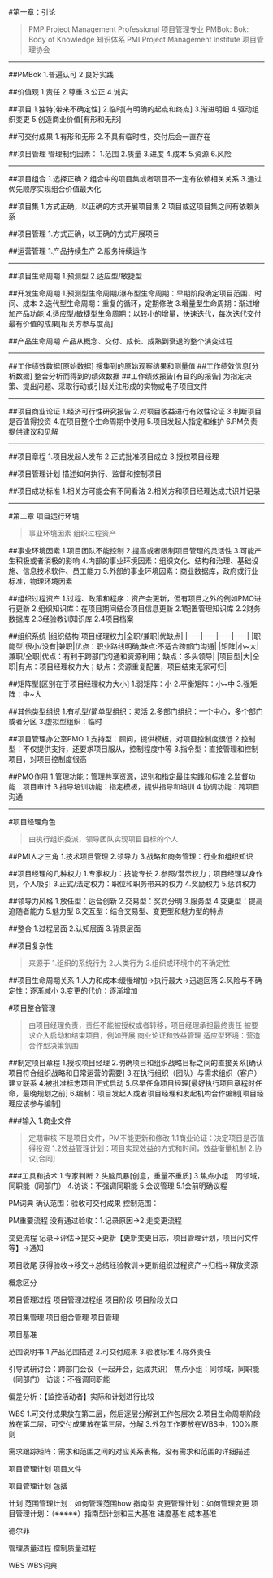 
#第一章：引论
>PMP:Project Management Professional 项目管理专业
>PMBok:  Bok: Body of Knowledge 知识体系
>PMI:Project Management Institute  项目管理协会

***

##PMBok
1.普遍认可
2.良好实践

##价值观
1.责任
2.尊重
3.公正
4.诚实

##项目
1.独特[带来不确定性]
2.临时[有明确的起点和终点]
3.渐进明细
4.驱动组织变更
5.创造商业价值[有形和无形]

##可交付成果
1.有形和无形
2.不具有临时性，交付后会一直存在

##项目管理
管理制约因素：
1.范围
2.质量
3.进度
4.成本
5.资源
6.风险

***

##项目组合
1.选择正确
2.组合中的项目集或者项目不一定有依赖相关关系
3.通过优先顺序实现组合价值最大化


##项目集
1.方式正确，以正确的方式开展项目集
2.项目或这项目集之间有依赖关系

##项目管理
1.方式正确，以正确的方式开展项目

##运营管理
1.产品持续生产
2.服务持续运作


***

##项目生命周期
1.预测型
2.适应型/敏捷型

##开发生命周期
1.预测型生命周期/瀑布型生命周期：早期阶段确定项目范围、时间、成本
2.迭代型生命周期：重复的循环，定期修改
3.增量型生命周期：渐进增加产品功能
4.适应型/敏捷型生命周期：以较小的增量，快速迭代，每次迭代交付最有价值的成果[相关方参与度高]

##产品生命周期
产品从概念、交付、成长、成熟到衰退的整个演变过程


***

##工作绩效数据[原始数据]
搜集到的原始观察结果和测量值
##工作绩效信息[分析数据]
整合分析而得到的绩效数据
##工作绩效报告[有目的的报告]
为指定决策、提出问题、采取行动或引起关注形成的实物或电子项目文件


***

##项目商业论证
1.经济可行性研究报告
2.对项目收益进行有效性论证
3.判断项目是否值得投资
4.在项目整个生命周期中使用
5.项目发起人指定和维护
6.PM负责提供建议和见解


***

##项目章程
1.项目发起人发布
2.正式批准项目成立
3.授权项目经理

##项目管理计划
描述如何执行、监督和控制项目

##项目成功标准
1.相关方可能会有不同看法
2.相关方和项目经理达成共识并记录


***
#第二章 项目运行环境
>事业环境因素
>组织过程资产

##事业环境因素
1.项目团队不能控制
2.提高或者限制项目管理的灵活性
3.可能产生积极或者消极的影响
4.内部的事业环境因素：组织文化、结构和治理、基础设施、信息技术软件、员工能力
5.外部的事业环境因素：商业数据库，政府或行业标准，物理环境因素

##组织过程资产
1.过程、政策和程序：资产会更新，但有项目之外的例如PMO进行更新
2.组织知识库：在项目期间结合项目信息更新
	2.1配置管理知识库
	2.2财务数据库
	2.3经验教训知识库
	2.4项目档案

##组织系统
|组织结构|项目经理权力|全职/兼职|优缺点|
|----|----|----|----|
|职能型|很小/没有|兼职|优点：职业路线明确;缺点:不适合跨部门沟通|
|矩阵|小~大|兼职/全职|优点：有利于跨部门沟通和资源利用；缺点：多头领导|
|项目型|大|全职|有点：项目经理权力大；缺点：资源重复配置，项目结束无家可归|

##矩阵型[区别在于项目经理权力大小]
1.弱矩阵：小
2.平衡矩阵：小~中
3.强矩阵：中~大

##其他类型组织
1.有机型/简单型组织：灵活
2.多部门组织：一个中心，多个部门或者分区
3.虚拟型组织：临时

##项目管理办公室PMO
1.支持型：顾问，提供模板，对项目控制度很低
2.控制型：不仅提供支持，还要求项目服从，控制程度中等
3.指令型：直接管理和控制项目，对项目控制度很高

##PMO作用
1.管理功能：管理共享资源，识别和指定最佳实践和标准
2.监督功能：项目审计
3.指导培训功能：指定模板，提供指导和培训
4.协调功能：跨项目沟通


***
#项目经理角色
>由执行组织委派，领导团队实现项目目标的个人


##PMI人才三角
1.技术项目管理
2.领导力
3.战略和商务管理：行业和组织知识

##项目经理的几种权力
1.专家权力：技能专长
2.参照/潜示权力；项目经理以身作则，个人吸引
3.正式/法定权力：职位和职务带来的权力
4.奖励权力
5.惩罚权力

##领导力风格
1.放任型：适合创新
2.交易型：奖罚分明
3.服务型
4.变更型：提高追随者能力
5.魅力型
6.交互型：结合交易型、变更型和魅力型的特点


##整合
1.过程层面
2.认知层面
3.背景层面

##项目复杂性
>来源于
	1.组织的系统行为
	2.人类行为
	3.组织或环境中的不确定性


##项目生命周期关系
1.人力和成本:缓慢增加->执行最大->迅速回落
2.风险与不确定性：逐渐减小
3.变更的代价：逐渐增加


#项目整合管理
>由项目经理负责，责任不能被授权或者转移，项目经理承担最终责任
>被要求介入启动和结束项目，例如开展 商业论证和效益管理
>适应型环境：营造合作型决策氛围

##制定项目章程
1.授权项目经理
2.明确项目和组织战略目标之间的直接关系[确认项目符合组织战略和日常运营的需要]
3.在执行组织（团队）与需求组织（客户）建立联系
4.被批准标志项目正式启动
5.尽早任命项目经理[最好执行项目章程时任命，最晚规划之前]
6.编制：项目发起人或者项目经理和发起机构合作编制[项目经理应该参与编制]


###输入
1.商业文件
>定期审核
>不是项目文件，PM不能更新和修改
	1.1商业论证：决定项目是否值得投资
	1.2效益管理计划：项目实现效益的方式和时间，效益衡量机制
2.协议[合同]

###工具和技术
1.专家判断
2.头脑风暴[创意，重量不重质]
3.焦点小组：同领域，同职能（同部门）
4.访谈：不强调同职能
5.会议管理
	5.1会前明确议程
	
	






PM词典
确认范围：验收可交付成果
控制范围：


PM重要流程
没有通过验收：1.记录原因->2.走变更流程

变更流程
记录->评估->提交->更新【更新变更日志，项目管理计划，项目问文件等】->通知 

项目收尾
获得验收->移交->总结经验教训->更新组织过程资产->归档->释放资源


概念区分

项目管理过程
项目管理过程组
项目阶段
项目阶段关口


项目集管理
项目组合管理
项目管理


项目基准


范围说明书
1.产品范围描述
2.可交付成果
3.验收标准
4.除外责任


引导式研讨会：跨部门会议（一起开会，达成共识）
焦点小组：同领域，同职能（同部门）
访谈：不强调同职能


偏差分析：【监控活动者】实际和计划进行比较

WBS
1.可交付成果放在第二层，然后逐层分解到工作包层次
2.项目生命周期阶段放在第二层，可交付成果放在第三层，分解
3.外包工作要放在WBS中，100%原则


需求跟踪矩阵：需求和范围之间的对应关系表格，没有需求和范围的详细描述







项目管理计划  项目文件

项目管理计划 包括

计划
范围管理计划：如何管理范围how 指南型
变更管理计划：如何管理变更
项目管理计划：（※※※※※）指南型计划和三大基准  进度基准 成本基准







德尔菲




管理质量过程
控制质量过程

WBS
WBS词典

